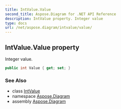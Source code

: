 ```yaml
---
title: IntValue.Value
second_title: Aspose.Diagram for .NET API Reference
description: IntValue property. Integer value
type: docs
url: /net/aspose.diagram/intvalue/value/
---
```

## IntValue.Value property

Integer value.

```csharp
public int Value { get; set; }
```

### See Also

* class [IntValue](../)
* namespace [Aspose.Diagram](../../intvalue/)
* assembly [Aspose.Diagram](../../../)


